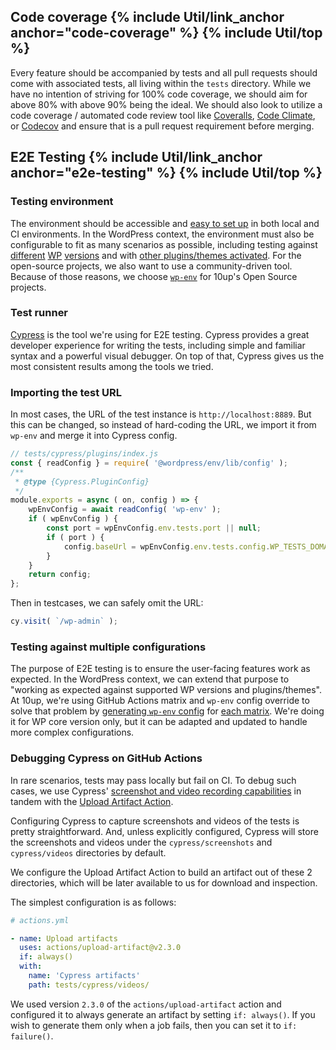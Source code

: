 <h2 id="code-coverage" class="anchor-heading">Code coverage {% include Util/link_anchor anchor="code-coverage" %} {% include Util/top %}</h2>

Every feature should be accompanied by tests and all pull requests should come with associated tests, all living within the `tests` directory.  While we have no intention of striving for 100% code coverage, we should aim for above 80% with above 90% being the ideal.  We should also look to utilize a code coverage / automated code review tool like [Coveralls](https://coveralls.io/), [Code Climate](https://codeclimate.com/), or [Codecov](https://codecov.io/) and ensure that is a pull request requirement before merging.

<!-- @todo: add coverage badge details -->

<h2 id="e2e-testing" class="anchor-heading">E2E Testing {% include Util/link_anchor anchor="e2e-testing" %} {% include Util/top %}</h2>

### Testing environment

The environment should be accessible and [easy to set up](https://developer.wordpress.org/block-editor/reference-guides/packages/packages-env/#installation-as-a-local-package) in both local and CI environments. In the WordPress context, the environment must also be configurable to fit as many scenarios as possible, including testing against [different](https://developer.wordpress.org/block-editor/reference-guides/packages/packages-env/#latest-production-wordpress-current-directory-as-a-plugin) [WP](https://developer.wordpress.org/block-editor/reference-guides/packages/packages-env/#latest-development-wordpress-current-directory-as-a-plugin) [versions](https://developer.wordpress.org/block-editor/reference-guides/packages/packages-env/#local-wordpress-develop-current-directory-as-a-plugin) and with [other plugins/themes activated](https://developer.wordpress.org/block-editor/reference-guides/packages/packages-env/#a-complete-testing-environment). For the open-source projects, we also want to use a community-driven tool. Because of those reasons, we choose [`wp-env`](https://developer.wordpress.org/block-editor/reference-guides/packages/packages-env) for 10up's Open Source projects.

### Test runner

[Cypress](https://github.com/cypress-io/cypress) is the tool we're using for E2E testing. Cypress provides a great developer experience for writing the tests, including simple and familiar syntax and a powerful visual debugger. On top of that, Cypress gives us the most consistent results among the tools we tried.

### Importing the test URL

In most cases, the URL of the test instance is `http://localhost:8889`. But this can be changed, so instead of hard-coding the URL, we import it from `wp-env` and merge it into Cypress config.

```js
// tests/cypress/plugins/index.js
const { readConfig } = require( '@wordpress/env/lib/config' );
/**
 * @type {Cypress.PluginConfig}
 */
module.exports = async ( on, config ) => {
	wpEnvConfig = await readConfig( 'wp-env' );
	if ( wpEnvConfig ) {
		const port = wpEnvConfig.env.tests.port || null;
		if ( port ) {
			config.baseUrl = wpEnvConfig.env.tests.config.WP_TESTS_DOMAIN;
		}
	}
	return config;
};
```

Then in testcases, we can safely omit the URL:
```js
cy.visit( `/wp-admin` );
```

### Testing against multiple configurations

The purpose of E2E testing is to ensure the user-facing features work as expected. In the WordPress context, we can extend that purpose to "working as expected against supported WP versions and plugins/themes". At 10up, we're using GitHub Actions matrix and `wp-env` config override to solve that problem by [generating `wp-env` config](https://github.com/10up/simple-podcasting/blob/develop/tests/bin/set-core-version.js) for [each matrix](https://github.com/10up/simple-podcasting/blob/develop/.github/workflows/test-branch.yml#L30-L31). We're doing it for WP core version only, but it can be adapted and updated to handle more complex configurations.

### Debugging Cypress on GitHub Actions

In rare scenarios, tests may pass locally but fail on CI. To debug such cases, we use Cypress' [screenshot and video recording capabilities](https://docs.cypress.io/guides/guides/screenshots-and-videos#Screenshots) in tandem with the [Upload Artifact Action](https://github.com/actions/upload-artifact).

Configuring Cypress to capture screenshots and videos of the tests is pretty straightforward. And, unless explicitly configured, Cypress will store the screenshots and videos under the `cypress/screenshots` and `cypress/videos` directories by default.

We configure the Upload Artifact Action to build an artifact out of these 2 directories, which will be later available to us for download and inspection.

The simplest configuration is as follows:

```yaml
# actions.yml

- name: Upload artifacts
  uses: actions/upload-artifact@v2.3.0
  if: always()
  with:
    name: 'Cypress artifacts'
    path: tests/cypress/videos/
```

We used version `2.3.0` of the `actions/upload-artifact` action and configured it to always generate an artifact by setting `if: always()`. If you wish to generate them only when a job fails, then you can set it to `if: failure()`.
